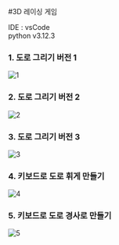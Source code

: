 #3D 레이싱 게임  

IDE : vsCode  
python v3.12.3  

### 1. 도로 그리기 버전 1
![1](https://github.com/doomout/Python_Racer/assets/13861731/1b42f33b-c1f4-4dad-851b-d245b50736af)

### 2. 도로 그리기 버전 2
![2](https://github.com/doomout/Python_Racer/assets/13861731/8d9b153a-2bcd-4647-b06a-ad93079a7c53)

### 3. 도로 그리기 버전 3
![3](https://github.com/doomout/Python_Racer/assets/13861731/806e9122-9677-4dab-9e73-da652e27e8e3)

### 4. 키보드로 도로 휘게 만들기
![4](https://github.com/doomout/Python_Racer/assets/13861731/413afd5d-4a6e-4b7b-9b99-5d240f9006c4)

### 5. 키보드로 도로 경사로 만들기
![5](https://github.com/doomout/Python_Racer/assets/13861731/ca2eb196-bc26-4c31-af6a-e915a08bd163)